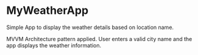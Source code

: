# MyWeatherApp
Simple App to display the weather details based on location name.


MVVM Architecture pattern applied.
User enters a valid city name and the app displays the weather information.

